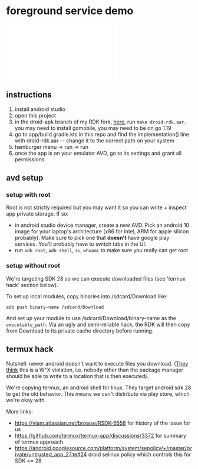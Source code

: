 # foreground service demo

![get it on paxstore](paxstore.img)

## instructions

1. install android studio
2. open this project
3. in the droid-apk branch of my RDK fork, [here](https://github.com/abe-winter/rdk/tree/droid-apk), run `make droid-rdk.aar`. you may need to install gomobile, you may need to be on go 1.19
4. go to app/build.gradle.kts in this repo and find the implementation() line with droid-rdk.aar -- change it to the correct path on your system
5. hamburger menu -> run -> run
6. once the app is on your emulator AVD, go to its settings and grant all permissions

## avd setup

### setup with root

Root is not strictly required but you may want it so you can write + inspect app private storage. If so:

- in android studio device manager, create a new AVD. Pick an android 10 image for your laptop's architecture (x86 for intel, ARM for apple silicon probably). Make sure to pick one that **doesn't** have google play services. You'll probably have to switch tabs in the UI.
- run `adb root`, `adb shell`, `su`, `whoami` to make sure you really can get root

### setup without root

We're targeting SDK 28 so we can execute downloaded files (see 'termux hack' section below).

To set up local modules, copy binaries into /sdcard/Download like:

```
adb push binary-name /sdcard/Download
```

And set up your module to use /sdcard/Download/binary-name as the `executable_path`. Via an ugly and semi-reliable hack, the RDK will then copy from Download to its private cache directory before running.

## termux hack

Nutshell: newer android doesn't want to execute files you download. ([They think](https://developer.android.com/about/versions/10/behavior-changes-10#execute-permission) this is a W^X violation, i.e. nobody other than the package manager should be able to write to a location that is then executed).

We're copying termux, an android shell for linux. They target android sdk 28 to get the old behavior. This means we can't distribute via play store, which we're okay with.

More links:
- https://viam.atlassian.net/browse/RSDK-6558 for history of the issue for us
- https://github.com/termux/termux-app/discussions/3372 for summary of termux approach
- https://android.googlesource.com/platform/system/sepolicy/+/master/private/untrusted_app_27.te#24 droid selinux policy which controls this for SDK <= 28
